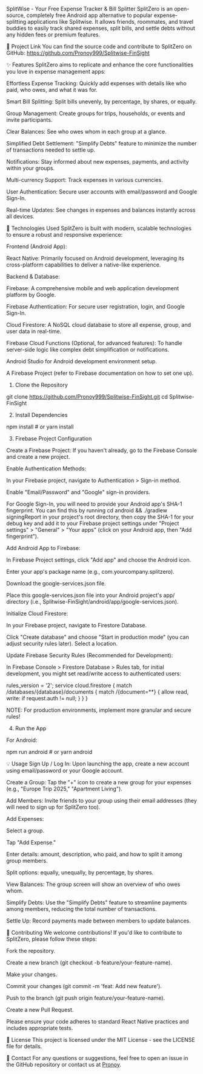SplitWise - Your Free Expense Tracker & Bill Splitter
SplitZero is an open-source, completely free Android app alternative to popular expense-splitting applications like Splitwise. It allows friends, roommates, and travel buddies to easily track shared expenses, split bills, and settle debts without any hidden fees or premium features.

🔗 Project Link
You can find the source code and contribute to SplitZero on GitHub:
https://github.com/Pronoy999/Splitwise-FinSight

✨ Features
SplitZero aims to replicate and enhance the core functionalities you love in expense management apps:

Effortless Expense Tracking: Quickly add expenses with details like who paid, who owes, and what it was for.

Smart Bill Splitting: Split bills unevenly, by percentage, by shares, or equally.

Group Management: Create groups for trips, households, or events and invite participants.

Clear Balances: See who owes whom in each group at a glance.

Simplified Debt Settlement: "Simplify Debts" feature to minimize the number of transactions needed to settle up.

Notifications: Stay informed about new expenses, payments, and activity within your groups.

Multi-currency Support: Track expenses in various currencies.

User Authentication: Secure user accounts with email/password and Google Sign-In.

Real-time Updates: See changes in expenses and balances instantly across all devices.

🚀 Technologies Used
SplitZero is built with modern, scalable technologies to ensure a robust and responsive experience:

Frontend (Android App):

React Native: Primarily focused on Android development, leveraging its cross-platform capabilities to deliver a native-like experience.

Backend & Database:

Firebase: A comprehensive mobile and web application development platform by Google.

Firebase Authentication: For secure user registration, login, and Google Sign-In.

Cloud Firestore: A NoSQL cloud database to store all expense, group, and user data in real-time.

Firebase Cloud Functions (Optional, for advanced features): To handle server-side logic like complex debt simplification or notifications.


Android Studio for Android development environment setup.

A Firebase Project (refer to Firebase documentation on how to set one up).

1. Clone the Repository

git clone https://github.com/Pronoy999/Splitwise-FinSight.git
cd Splitwise-FinSight

2. Install Dependencies

npm install # or yarn install

3. Firebase Project Configuration

Create a Firebase Project: If you haven't already, go to the Firebase Console and create a new project.

Enable Authentication Methods:

In your Firebase project, navigate to Authentication > Sign-in method.

Enable "Email/Password" and "Google" sign-in providers.

For Google Sign-In, you will need to provide your Android app's SHA-1 fingerprint. You can find this by running cd android && ./gradlew signingReport in your project's root directory, then copy the SHA-1 for your debug key and add it to your Firebase project settings under "Project settings" > "General" > "Your apps" (click on your Android app, then "Add fingerprint").

Add Android App to Firebase:

In Firebase Project settings, click "Add app" and choose the Android icon.

Enter your app's package name (e.g., com.yourcompany.splitzero).

Download the google-services.json file.

Place this google-services.json file into your Android project's app/ directory (i.e., Splitwise-FinSight/android/app/google-services.json).

Initialize Cloud Firestore:

In your Firebase project, navigate to Firestore Database.

Click "Create database" and choose "Start in production mode" (you can adjust security rules later). Select a location.

Update Firebase Security Rules (Recommended for Development):

In Firebase Console > Firestore Database > Rules tab, for initial development, you might set read/write access to authenticated users:

rules_version = '2';
service cloud.firestore {
  match /databases/{database}/documents {
    match /{document=**} {
      allow read, write: if request.auth != null;
    }
  }
}

NOTE: For production environments, implement more granular and secure rules!

4. Run the App

For Android:

npm run android # or yarn android

💡 Usage
Sign Up / Log In: Upon launching the app, create a new account using email/password or your Google account.

Create a Group: Tap the "+" icon to create a new group for your expenses (e.g., "Europe Trip 2025," "Apartment Living").

Add Members: Invite friends to your group using their email addresses (they will need to sign up for SplitZero too).

Add Expenses:

Select a group.

Tap "Add Expense."

Enter details: amount, description, who paid, and how to split it among group members.

Split options: equally, unequally, by percentage, by shares.

View Balances: The group screen will show an overview of who owes whom.

Simplify Debts: Use the "Simplify Debts" feature to streamline payments among members, reducing the total number of transactions.

Settle Up: Record payments made between members to update balances.

🤝 Contributing
We welcome contributions! If you'd like to contribute to SplitZero, please follow these steps:

Fork the repository.

Create a new branch (git checkout -b feature/your-feature-name).

Make your changes.

Commit your changes (git commit -m 'feat: Add new feature').

Push to the branch (git push origin feature/your-feature-name).

Create a new Pull Request.

Please ensure your code adheres to standard React Native practices and includes appropriate tests.

📄 License
This project is licensed under the MIT License - see the LICENSE file for details.

📧 Contact
For any questions or suggestions, feel free to open an issue in the GitHub repository or contact us at [Pronoy](https://x.com/PronoyMukherje).

